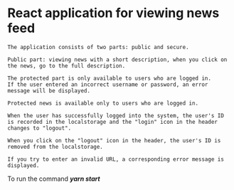 # React application for viewing news feed

    The application consists of two parts: public and secure.
    
    Public part: viewing news with a short description, when you click on the news, go to the full description.

    The protected part is only available to users who are logged in. 
    If the user entered an incorrect username or password, an error message will be displayed. 
    
    Protected news is available only to users who are logged in.
    
    When the user has successfully logged into the system, the user's ID is recorded in the localstorage and the "login" icon in the header changes to "logout". 
    
    When you click on the "logout" icon in the header, the user's ID is removed from the localstorage.
    
    If you try to enter an invalid URL, a corresponding error message is displayed.

To run the command ***yarn start***
